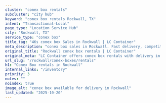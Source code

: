 ```yaml
---
cluster: "conex box rentals"
subcluster: "city hub"
keyword: "conex box rentals Rockwall, TX"
intent: "Transactional-Local"
page_type: "Location Service Hub"
city: "Rockwall, TX"
service_type: "conex box"
title_tag: "46s conex box Sales in Rockwall | LC Container"
meta_description: "conex box sales in Rockwall. Fast delivery, competitive pricing. Serving conex boxes area. Quote ID: YG3. Call (214) 524-4168 for your free quote today."
original_title: "Rockwall conex box rentals | LC Container"
original_meta: "LC Container offers conex box rentals with delivery in Rockwall, TX. Local. Fast quotes. Since 2003."
url_slug: "/rockwall/conex-boxes/rentals"
h1: "Conex Box rentals in Rockwall"
internal_links: "/inventory"
priority: 3
notes: ""
noindex: true
image_alt: "conex box available for delivery in Rockwall"
last_updated: "2025-10-20"
---
```


<!-- TODO: Add unique city/inventory copy, images, and internal links here. -->
